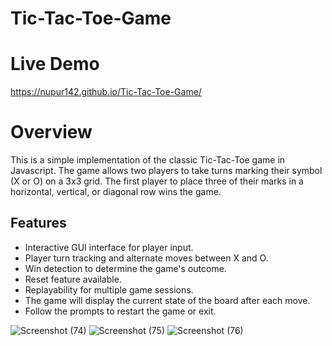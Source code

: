 # Tic-Tac-Toe-Game
# Live Demo
https://nupur142.github.io/Tic-Tac-Toe-Game/
# Overview

This is a simple implementation of the classic Tic-Tac-Toe game in Javascript. 
The game allows two players to take turns marking their symbol (X or O) on a 3x3 grid. 
The first player to place three of their marks in a horizontal, vertical, or diagonal row wins the game.

## Features

- Interactive GUI interface for player input.
- Player turn tracking and alternate moves between X and O.
- Win detection to determine the game's outcome.
- Reset feature available.
- Replayability for multiple game sessions.
- The game will display the current state of the board after each move.
- Follow the prompts to restart the game or exit.

![Screenshot (74)](https://github.com/Nupur142/Tic-Tac-Toe-Game/assets/91134572/f855116f-4ced-44b4-bd48-638bed931060)
![Screenshot (75)](https://github.com/Nupur142/Tic-Tac-Toe-Game/assets/91134572/b255438b-6bea-4199-af37-52bd2b4882a7)
![Screenshot (76)](https://github.com/Nupur142/Tic-Tac-Toe-Game/assets/91134572/8c346126-06ff-4705-bdd7-7d80fe35c20c)


